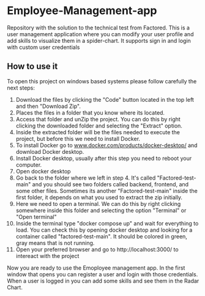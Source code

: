 # Employee-Management-app
Repository with the solution to the technical test from Factored.
This is a user management application where you can modify your user profile and add skills to visualize them in a spider-chart.
It supports sign in and login with custom user credentials

## How to use it
To open this project on windows based systems please follow carefully the next steps:

1. Download the files by clicking the "Code" button located in the top left and then "Download Zip".
2. Places the files in a folder that you know where its located.
3. Access that folder and unZip the project. You can do this by right clicking the downloaded folder and selecting the "Extract" option.
4. Inside the extracted folder will be the files needed to execute the project, but before this we need to install Docker.
5. To install Docker go to www.docker.com/products/docker-desktop/ and download Docker desktop.
6. Install Docker desktop, usually after this step you need to reboot your computer.
7. Open docker desktop
8. Go back to the folder where we left in step 4. It's called "Factored-test-main" and you should see two folders called backend, frontend, and some other files. Sometimes its another "Factored-test-main" inside the first folder, it depends on what you used to extract the zip initially.
9. Here we need to open a terminal. We can do this by right clicking somewhere inside this folder and selecting the option "Terminal" or "Open terminal"
10. Inside the terminal type "docker compose up" and wait for everything to load. You can check this by opening docker desktop and looking for a container called "factored-test-main". It should be colored in green,  gray means that is not running.
11. Open your preferred browser and go to http://localhost:3000/ to intereact with the project

Now you are ready to use the Emoployee management app. In the first window that opens you can register a user and login with those credentials. When a user is logged in you can add some skills and see them in the Radar Chart.
